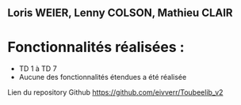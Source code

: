 ## Loris WEIER, Lenny COLSON, Mathieu CLAIR

# Fonctionnalités réalisées :

- TD 1 à TD 7
- Aucune des fonctionnalités étendues a été réalisée

Lien du repository Github https://github.com/eivverr/Toubeelib_v2

